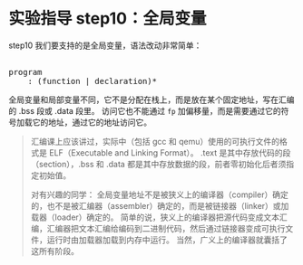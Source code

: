 # 实验指导 step10：全局变量
step10 我们要支持的是全局变量，语法改动非常简单：

<pre id='vimCodeElement'><code></code>
<div class="changed"><span class="SpecRuleStart">program</span>
<span class="SpecRuleIndicator">    :</span> <span class="SpecOperator">(</span><span class="SpecRule">function</span> <span class="SpecOperator">|</span> <span class="SpecRule">declaration</span><span class="SpecOperator">)*</span>
</div></pre>

全局变量和局部变量不同，它不是分配在栈上，而是放在某个固定地址，写在汇编的 .bss 段或 .data 段里。
访问它也不能通过 `fp` 加偏移量，而是需要通过它的符号加载它的地址，通过它的地址访问它。
> 汇编课上应该讲过，实际中（包括 gcc 和 qemu）使用的可执行文件的格式是 ELF（Executable and Linking Format）。
> .text 是其中存放代码的段（section），.bss 和 .data 都是其中存放数据的段，前者零初始化后者须指定初始值。
>
> 对有兴趣的同学：
> 全局变量地址不是被狭义上的编译器（compiler）确定的，也不是被汇编器（assembler）确定的，而是被链接器（linker）或加载器（loader）确定的。
> 简单的说，狭义上的编译器把源代码变成文本汇编，汇编器把文本汇编给编码到二进制代码，然后通过链接器变成可执行文件，运行时由加载器加载到内存中运行。
> 当然，广义上的编译器就囊括了这所有阶段。
